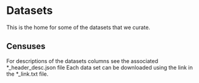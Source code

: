 # Datasets
This is the home for some of the datasets that we curate.

## Censuses


For descriptions of the datasets columns see the associated *_header_desc.json file
Each data set can be downloaded using the link in the *_link.txt file.
